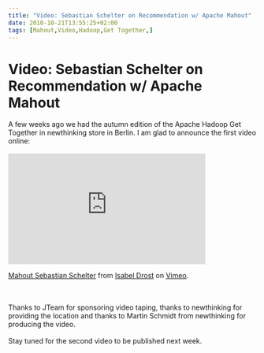 ```yaml
---
title: "Video: Sebastian Schelter on Recommendation w/ Apache Mahout"
date: 2010-10-21T13:55:25+02:00
tags: [Mahout,Video,Hadoop,Get Together,]
---
```


# Video: Sebastian Schelter on Recommendation w/ Apache Mahout


A few weeks ago we had the autumn edition of the Apache Hadoop Get Together in newthinking store in Berlin. I am glad 
to announce the first video online:<br><br><iframe src="http://player.vimeo.com/video/16037882?portrait=0" width="400" 
height="225" frameborder="0"></iframe><p><a href="http://vimeo.com/16037882">Mahout Sebastian Schelter</a> from <a 
href="http://vimeo.com/user2723747">Isabel Drost</a> on <a href="http://vimeo.com">Vimeo</a>.</p><br><br>Thanks to 
JTeam for sponsoring video taping, thanks to newthinking for providing the location and thanks to Martin Schmidt from 
newthinking for producing the video.<br><br>Stay tuned for the second video to be published next week.

